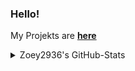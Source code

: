 ### Hello!

My Projekts are [**here**](https://github.com/ZoeyVid)

<details>
  <summary>Zoey2936's GitHub-Stats</summary>
  [![Zoey2936's GitHub stats](https://github-readme-stats.vercel.app/api?username=Zoey2936&count_private=true&show_icons=true&theme=dark)](https://github.com/ZoeyVid)
</details>
